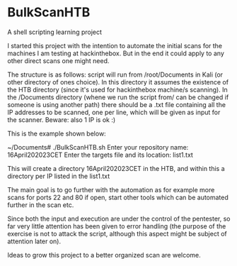 # BulkScanHTB
A shell scripting learning project

I started this project with the intention to automate the initial scans for the machines I am testing at hackinthebox. But in the end it could apply to any other direct scans one might need.

The structure is as follows: script will run from /root/Documents in Kali (or other directory of ones choice). In this directory it assumes the existence of the HTB directory (since it's used for hackinthebox machine/s scanning). 
In the /Documents directory (whene we run the script from/ can be changed if someone is using another path) there should be a .txt file containing all the IP addresses to be scanned, one per line,  which will be given as input for the scanner. 
Beware: also 1 IP is ok :)

This is the example shown below: 

~/Documents# ./BulkScanHTB.sh 
Enter your repository name: 16April202023CET
Enter the targets file and its location: list1.txt

This will create a directory 16April202023CET in the HTB, and within this a directory per IP listed in the list1.txt

The main goal is to go further with the automation as for example more scans for ports 22 and 80 if open, start other tools which can be automated further in the scan etc.

Since both the input and execution are under the control of the pentester, so far very little attention has been given to error handling (the purpose of the exercise is not to attack the script, although this aspect might be subject of attention later on).

Ideas to grow this project to a better organized scan are welcome.
